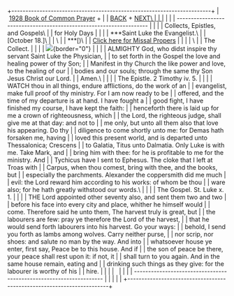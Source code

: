 +-----------------------------------------------------------------------+
|  [1928 Book of Common Prayer](../index.html) +                        |
| [BACK](stmichaelangels.html) + [NEXT\                                 |
| ](stsimonjude.html)                                                   |
|                                                                       |
| -------------------------------------------------------------------   |
|                                                                       |
| Collects, Epistles, and Gospels\                                      |
| for Holy Days                                                         |
|                                                                       |
| ***Saint Luke the Evangelist.\                                        |
| \[October 18.\]\                                                      |
| \                                                                     |
| ***\[)\                                                               |
| [Click here for Missal Propers](Missal/Oct18.html)                    |
|                                                                       |
| \                                                                     |
| The Collect.                                                          |
|                                                                       |
| ![](http://stats.superstats.com/b/ss/DAVIDMCMANNES/1){border="0"}     |
|                                                                       |
| ALMIGHTY God, who didst inspire thy servant Saint Luke the Physician, |
| to set forth in the Gospel the love and healing power of thy Son;     |
| Manifest in thy Church the like power and love, to the healing of our |
| bodies and our souls; through the same thy Son Jesus Christ our Lord. |
| Amen.\                                                                |
|                                                                       |
| The Epistle. 2 Timothy iv. 5.                                         |
|                                                                       |
| WATCH thou in all things, endure afflictions, do the work of an       |
| evangelist, make full proof of thy ministry. For I am now ready to be |
| offered, and the time of my departure is at hand. I have fought a     |
| good fight, I have finished my course, I have kept the faith:         |
| henceforth there is laid up for me a crown of righteousness, which    |
| the Lord, the righteous judge, shall give me at that day: and not to  |
| me only, but unto all them also that love his appearing. Do thy       |
| diligence to come shortly unto me: for Demas hath forsaken me, having |
| loved this present world, and is departed unto Thessalonica; Crescens |
| to Galatia, Titus unto Dalmatia. Only Luke is with me. Take Mark, and |
| bring him with thee: for he is profitable to me for the ministry. And |
| Tychicus have I sent to Ephesus. The cloke that I left at Troas with  |
| Carpus, when thou comest, bring with thee, and the books, but         |
| especially the parchments. Alexander the coppersmith did me much      |
| evil: the Lord reward him according to his works: of whom be thou     |
| ware also; for he hath greatly withstood our words.\                  |
|                                                                       |
| The Gospel. St. Luke x. 1.                                            |
|                                                                       |
| THE Lord appointed other seventy also, and sent them two and two      |
| before his face into every city and place, whither he himself would   |
| come. Therefore said he unto them, The harvest truly is great, but    |
| the labourers are few: pray ye therefore the Lord of the harvest,     |
| that he would send forth labourers into his harvest. Go your ways:    |
| behold, I send you forth as lambs among wolves. Carry neither purse,  |
| nor scrip, nor shoes: and salute no man by the way. And into          |
| whatsoever house ye enter, first say, Peace be to this house. And if  |
| the son of peace be there, your peace shall rest upon it: if not, it  |
| shall turn to you again. And in the same house remain, eating and     |
| drinking such things as they give: for the labourer is worthy of his  |
| hire.                                                                 |
|                                                                       |
|                                                                       |
|                                                                       |
| -------------------------------------------------------------------   |
|                                                                       |
| [](http://www.episcopalnet.org/DBS/DOR.html)                          |
+-----------------------------------------------------------------------+
